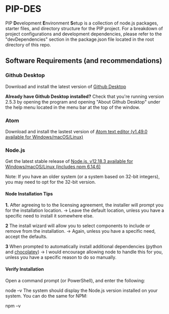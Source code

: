 # PIP-DES

PIP **D**evelopment **E**nvironment **S**etup is a collection of node.js packages, starter files, and directory structure for the PIP project. For a breakdown of project configurations and development dependencies, please refer to the "devDependencies" section in the package.json file located in the root directory of this repo.

## Software Requirements (and recommendations)

### Github Desktop
Download and install the latest version of <a href="https://desktop.github.com/">Github Desktop</a>

**Already have Github Desktop installed?** Check that you're running version 2.5.3 by opening the program and opening "About Github Desktop" under the help menu located in the menu bar at the top of the window. 


### Atom 
Download and install the lastest version of <a href="https://atom.io/" target="_blank"> Atom text editor (v1.49.0 available for Windows/macOS/Linux)</a>

### Node.js
Get the latest stable release of <a href="https://nodejs.org/en/download/" target="_blank">Node.js, v12.18.3 available for Windows/macOS/Linux (includes npm 6.14.6) </a>

Note: If you have an older system (or a system based on 32-bit integers), you may need to opt for the 32-bit version.

#### Node Installation Tips

**1.** After agreeing to to the licensing agreement, the installer will prompt you for the installation location. 
  -> Leave the default location, unless you have a specific need to install it somewhere else.

**2** The install wizard will allow you to select components to include or remove from the installation. 
  -> Again, unless you have a specific need, accept the defaults.

**3** When prompted to automatically install additional dependencies (python and <a href="https://chocolatey.org/packages/nodejs">chocolatey</a>)
  -> I would encourage allowing node to handle this for you, unless you have a specific reason to do so manually. 


#### Verify Installation
Open a command prompt (or PowerShell), and enter the following:

node –v
The system should display the Node.js version installed on your system. You can do the same for NPM:

npm –v
